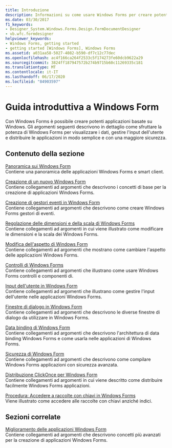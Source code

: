 ```yaml
---
title: Introduzione
description: Informazioni su come usare Windows Forms per creare potenti applicazioni basate su Windows che visualizzano i dati, gestiscono l'input dell'utente e semplificano la distribuzione delle applicazioni.
ms.date: 03/30/2017
f1_keywords:
- Designer_System.Windows.Forms.Design.FormDocumentDesigner
- vb.wfc.formdesigner
helpviewer_keywords:
- Windows Forms, getting started
- getting started [Windows Forms], Windows Forms
ms.assetid: a031aa58-5027-4082-b590-df7c12c77dec
ms.openlocfilehash: ac4f166ca264f2533c5f174273fe60dcb9622a29
ms.sourcegitcommit: 3824ff187947572b274b9715b60c11269335c181
ms.translationtype: MT
ms.contentlocale: it-IT
ms.lasthandoff: 06/17/2020
ms.locfileid: "84903597"
---
```

# <a name="getting-started-with-windows-forms"></a>Guida introduttiva a Windows Form
Con Windows Forms è possibile creare potenti applicazioni basate su Windows. Gli argomenti seguenti descrivono in dettaglio come sfruttare la potenza di Windows Forms per visualizzare i dati, gestire l'input dell'utente e distribuire le applicazioni in modo semplice e con una maggiore sicurezza.  
  
## <a name="in-this-section"></a>Contenuto della sezione  
 [Panoramica sui Windows Form](windows-forms-overview.md)  
 Contiene una panoramica delle applicazioni Windows Forms e smart client.  
  
 [Creazione di un nuovo Windows Form](creating-a-new-windows-form.md)  
 Contiene collegamenti ad argomenti che descrivono i concetti di base per la creazione di applicazioni Windows Forms.  
  
 [Creazione di gestori eventi in Windows Form](creating-event-handlers-in-windows-forms.md)  
 Contiene collegamenti ad argomenti che descrivono come creare Windows Forms gestori di eventi.  
  
 [Regolazione delle dimensioni e della scala di Windows Forms](adjusting-the-size-and-scale-of-windows-forms.md)  
 Contiene collegamenti ad argomenti in cui viene illustrato come modificare le dimensioni e la scala dei Windows Forms.  
  
 [Modifica dell'aspetto di Windows Form](changing-the-appearance-of-windows-forms.md)  
 Contiene collegamenti ad argomenti che mostrano come cambiare l'aspetto delle applicazioni Windows Forms.  
  
 [Controlli di Windows Forms](./controls/index.md)  
 Contiene collegamenti ad argomenti che illustrano come usare Windows Forms controlli e componenti di.  
  
 [Input dell'utente in Windows Form](user-input-in-windows-forms.md)  
 Contiene collegamenti ad argomenti che illustrano come gestire l'input dell'utente nelle applicazioni Windows Forms.  
  
 [Finestre di dialogo in Windows Form](dialog-boxes-in-windows-forms.md)  
 Contiene collegamenti ad argomenti che descrivono le diverse finestre di dialogo da utilizzare in Windows Forms.  
  
 [Data binding di Windows Form](windows-forms-data-binding.md)  
 Contiene collegamenti ad argomenti che descrivono l'architettura di data binding Windows Forms e come usarla nelle applicazioni di Windows Forms.  
  
 [Sicurezza di Windows Form](windows-forms-security.md)  
 Contiene collegamenti ad argomenti che descrivono come compilare Windows Forms applicazioni con sicurezza avanzata.  
  
 [Distribuzione ClickOnce per Windows Form](clickonce-deployment-for-windows-forms.md)  
 Contiene collegamenti ad argomenti in cui viene descritto come distribuire facilmente Windows Forms applicazioni.  
  
 [Procedura: Accedere a raccolte con chiavi in Windows Forms](how-to-access-keyed-collections-in-windows-forms.md)  
 Viene illustrato come accedere alle raccolte con chiavi anziché indici.  
  
## <a name="related-sections"></a>Sezioni correlate  
 [Miglioramento delle applicazioni Windows Form](./advanced/index.md)  
 Contiene collegamenti ad argomenti che descrivono concetti più avanzati per la creazione di applicazioni Windows Forms.
